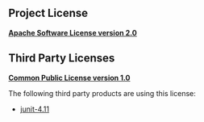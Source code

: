 <!-- Created by CodeLicenseManager -->
## Project License

__[Apache Software License version 2.0](Apache-2.0.md)__

## Third Party Licenses

__[Common Public License version 1.0](http://www.opensource.org/licenses/cpl1.0.txt)__

The following third party products are using this license:

* [junit-4.11](http://junit.org)

<!-- CLM -->
